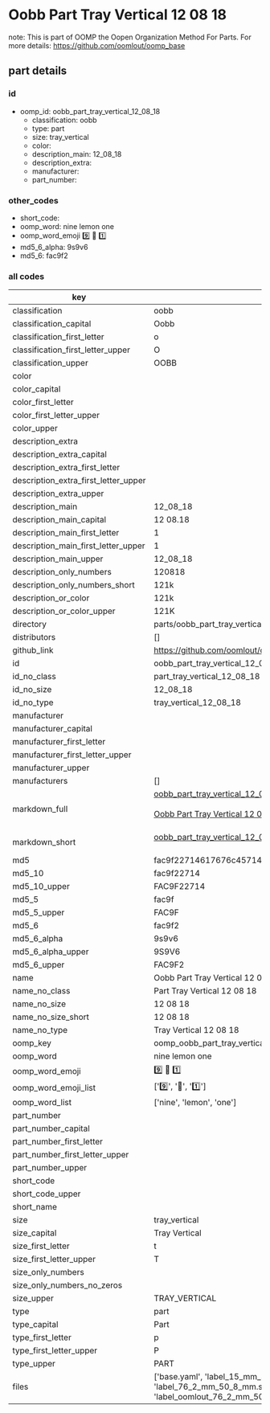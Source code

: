# Oobb Part Tray Vertical 12 08 18  

note: This is part of OOMP the Oopen Organization Method For Parts. For more details: https://github.com/oomlout/oomp_base

##  part details





### id
* oomp_id: oobb_part_tray_vertical_12_08_18
  * classification: oobb
  * type: part
  * size: tray_vertical
  * color: 
  * description_main: 12_08_18
  * description_extra: 
  * manufacturer: 
  * part_number: 

### other_codes
* short_code: 
* oomp_word: nine lemon one
* oomp_word_emoji :nine: :lemon: :one:
* md5_6_alpha: 9s9v6
* md5_6: fac9f2

### all codes 
| key | value |  
| --- | --- |  
| classification | oobb |  
| classification_capital | Oobb |  
| classification_first_letter | o |  
| classification_first_letter_upper | O |  
| classification_upper | OOBB |  
| color |  |  
| color_capital |  |  
| color_first_letter |  |  
| color_first_letter_upper |  |  
| color_upper |  |  
| description_extra |  |  
| description_extra_capital |  |  
| description_extra_first_letter |  |  
| description_extra_first_letter_upper |  |  
| description_extra_upper |  |  
| description_main | 12_08_18 |  
| description_main_capital | 12 08.18 |  
| description_main_first_letter | 1 |  
| description_main_first_letter_upper | 1 |  
| description_main_upper | 12_08_18 |  
| description_only_numbers | 120818 |  
| description_only_numbers_short | 121k |  
| description_or_color | 121k |  
| description_or_color_upper | 121K |  
| directory | parts/oobb_part_tray_vertical_12_08_18 |  
| distributors | [] |  
| github_link | https://github.com/oomlout/oomlout_oomp_part_src/tree/main/parts/oobb_part_tray_vertical_12_08_18/working |  
| id | oobb_part_tray_vertical_12_08_18 |  
| id_no_class | part_tray_vertical_12_08_18 |  
| id_no_size | 12_08_18 |  
| id_no_type | tray_vertical_12_08_18 |  
| manufacturer |  |  
| manufacturer_capital |  |  
| manufacturer_first_letter |  |  
| manufacturer_first_letter_upper |  |  
| manufacturer_upper |  |  
| manufacturers | [] |  
| markdown_full | [oobb_part_tray_vertical_12_08_18](https://github.com/oomlout/oomlout_oomp_part_src/tree/main/parts/oobb_part_tray_vertical_12_08_18/working)<br>[](https://github.com/oomlout/oomlout_oomp_part_src/tree/main/parts/oobb_part_tray_vertical_12_08_18/working)<br>[Oobb Part Tray Vertical 12 08 18](https://github.com/oomlout/oomlout_oomp_part_src/tree/main/parts/oobb_part_tray_vertical_12_08_18/working)<br><br> |  
| markdown_short | [oobb_part_tray_vertical_12_08_18](https://github.com/oomlout/oomlout_oomp_part_src/tree/main/parts/oobb_part_tray_vertical_12_08_18/working)<br><br> |  
| md5 | fac9f22714617676c45714dfcd886cca |  
| md5_10 | fac9f22714 |  
| md5_10_upper | FAC9F22714 |  
| md5_5 | fac9f |  
| md5_5_upper | FAC9F |  
| md5_6 | fac9f2 |  
| md5_6_alpha | 9s9v6 |  
| md5_6_alpha_upper | 9S9V6 |  
| md5_6_upper | FAC9F2 |  
| name | Oobb Part Tray Vertical 12 08 18 |  
| name_no_class | Part Tray Vertical 12 08 18 |  
| name_no_size | 12 08 18 |  
| name_no_size_short | 12 08 18 |  
| name_no_type | Tray Vertical 12 08 18 |  
| oomp_key | oomp_oobb_part_tray_vertical_12_08_18 |  
| oomp_word | nine lemon one |  
| oomp_word_emoji | :nine: :lemon: :one: |  
| oomp_word_emoji_list | [':nine:', ':lemon:', ':one:'] |  
| oomp_word_list | ['nine', 'lemon', 'one'] |  
| part_number |  |  
| part_number_capital |  |  
| part_number_first_letter |  |  
| part_number_first_letter_upper |  |  
| part_number_upper |  |  
| short_code |  |  
| short_code_upper |  |  
| short_name |  |  
| size | tray_vertical |  
| size_capital | Tray Vertical |  
| size_first_letter | t |  
| size_first_letter_upper | T |  
| size_only_numbers |  |  
| size_only_numbers_no_zeros |  |  
| size_upper | TRAY_VERTICAL |  
| type | part |  
| type_capital | Part |  
| type_first_letter | p |  
| type_first_letter_upper | P |  
| type_upper | PART |  
| files | ['base.yaml', 'label_15_mm_30_mm.pdf', 'label_15_mm_30_mm.svg', 'label_76_2_mm_50_8_mm.pdf', 'label_76_2_mm_50_8_mm.svg', 'label_oomlout_76_2_mm_50_8_mm.pdf', 'label_oomlout_76_2_mm_50_8_mm.svg', 'readme.md', 'working.json', 'working.yaml'] |  
